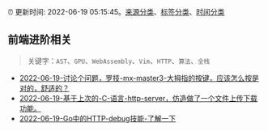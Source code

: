 :alarm_clock: 更新时间: 2022-06-19 05:15:45。[来源分类](../README.md)、[标签分类](../TAGS.md)、[时间分类](../TIMELINE.md)

## 前端进阶相关


> 关键字：`AST`、`GPU`、`WebAssembly`、`Vim`、`HTTP`、`算法`、`全栈`



- [2022-06-19-讨论个问题，罗技-mx-master3-大拇指的按键，应该怎么按是对的，舒适的？](https://www.v2ex.com/t/860640) 
- [2022-06-19-基于上次的-C-语言-http-server，仿造做了一个文件上传下载功能。](https://www.v2ex.com/t/860605) 
- [2022-06-19-Go中的HTTP-debug技能-了解一下](https://toutiao.io/k/44dmmcz) 